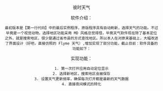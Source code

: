 <center>彼时天气

软件介绍：
    
    最初版本是【第一行代码】中的最后实例程序，原版程序具有自动刷新，选择天气的功能。不过毕竟是一个视觉动物，选择地区功能采用 MD 风格总觉得怪，毕竟天气软件现在除了基本定位之外，就是搜索地区，很少是通过省市县的方式查找地区。所以本人在对原来基础上，大幅改进了界面设计（好吧，直接仿照的 Flyme 天气）,增加实现了部分功能，截止目前：软件具备的功能如下：
    
实现功能： 

    1. 第一次打开应用自动定位显示
    2. 选择新地区，搜索地区会被保存
    3. 设置天气更新频率，确保每次打开都是最新的天气数据
    4. 直接夜间模式的转化
    

